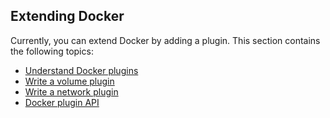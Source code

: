 <!--[metadata]>
+++
title = "Extend Docker"
description = "How to extend Docker with plugins"
keywords = ["extend, plugins, docker, documentation, developer"]
[menu.main]
identifier = "mn_extend"
name = "Extend Docker"
weight = 6
+++
<![end-metadata]-->


## Extending Docker

Currently, you can extend Docker by adding a plugin. This section contains the following topics:

* [Understand Docker plugins](/extend/plugins.md)
* [Write a volume plugin](/extend/plugins_volume.md)
* [Write a network plugin](/extend/plugins_network.md)
* [Docker plugin API](/extend/plugin_api.md)
